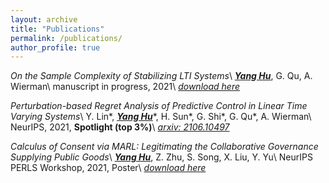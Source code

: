 ```yaml
---
layout: archive
title: "Publications"
permalink: /publications/
author_profile: true
---
```


*On the Sample Complexity of Stabilizing LTI Systems*\\
<u><b><i>Yang Hu</i></b></u>, G. Qu, A. Wierman\\
manuscript in progress, 2021\\
[*download here*](/files/papers/sample_complexity.pdf)

*Perturbation-based Regret Analysis of Predictive Control in Linear Time Varying Systems*\\
Y. Lin\*, <u><b><i>Yang Hu</i></b></u>\*, H. Sun\*, G. Shi\*, G. Qu\*, A. Wierman\\
NeurIPS, 2021, **Spotlight (top 3%)**\\
[*arxiv: 2106.10497*](https://arxiv.org/pdf/2106.10497.pdf)

*Calculus of Consent via MARL: Legitimating the Collaborative Governance Supplying Public Goods*\\
<u><b><i>Yang Hu</i></b></u>, Z. Zhu, S. Song, X. Liu, Y. Yu\\
NeurIPS PERLS Workshop, 2021, Poster\\
[*download here*](/files/papers/PERLS2021.pdf)